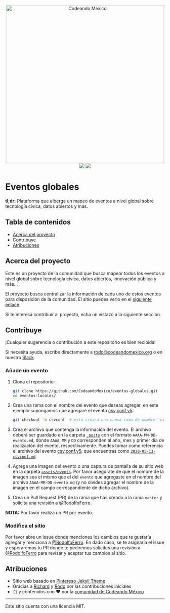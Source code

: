 <p align="center">
<img src="http://codeandomexico.org/resources/img/codeandomexico.png" width="500" alt="Codeando México"><br>
<a href="http://www.codeandomexico.org/" target="_blank"><img src="https://img.shields.io/badge/website-CodeandoMexico-00D88E.svg"></a>
<a href="http://slack.codeandomexico.org/" target="_blank"><img src="https://img.shields.io/badge/slack-CodeandoMexico-EC0E4F.svg"></a>
</p>


# Eventos globales

**tl;dr:** Plataforma que alberga un mapeo de eventos a nivel global sobre tecnología cívica, datos abiertos y más.


## Tabla de contenidos

- [Acerca del proyecto](#acerca-del-proyecto)
- [Contribuye](#contribuye)
- [Atribuciones](#atribuciones)


## Acerca del proyecto

Este es un proyecto de la comunidad que busca mapear todos los eventos a nivel global sobre tecnología cívica, datos abiertos, innovación pública y más...

El proyecto busca centralizar la información de cada uno de estos eventos para disposición de la comunidad. El sitio puedes verlo en el [siguiente enlace](https://codeandomexico.github.io/eventos-globales/).

Si te interesa contribuir al proyecto, echa un vistazo a la siguiente sección.


## Contribuye

¡Cualquier sugerencia o contribución a este repositorio es bien recibida!

Si necesita ayuda, escribe directamente a <rodo@codeandomexico.org> o en nuestro [Slack](http://slack.codeandomexico.org/).

### Añade un evento

1. Clona el repositorio:
   ```bash
   git clone https://github.com/CodeandoMexico/eventos-globales.git
   cd eventos-locales/
   ```

2. Crea una rama con el nombre del evento que deseas agregar, en este ejemplo supongamos que agregaré el evento [csv,conf,v5](https://csvconf.com/):
   ```bash
   git checkout -b csvconf  # esto creará una nueva rama de nombre 'csvconf' y se moverá a ella
   ```

3. Crea el archivo que contenga la información del evento. El archivo deberá ser guardado en la carpeta [`_posts`](https://github.com/CodeandoMexico/eventos-globales/tree/master/_posts) con el formato `AAAA-MM-DD-evento.md`, donde `AAAA`, `MM` y `DD` corresponden al año, mes y primer día de realización del evento, respectivamente. Puedes tomar como referencia el archivo del evento [csv,conf,v5](https://csvconf.com/), que encuentras como [`2020-05-13-csvconf.md`](https://github.com/CodeandoMexico/eventos-globales/blob/master/_posts/2020-05-13-csvconf.md).

4. Agrega una imagen del evento o una captura de pantalla de su sitio web en la carpeta [`assets/events`](https://github.com/CodeandoMexico/eventos-globales/tree/master/assets/events). Por favor asegúrate de que el nombre de la imagen sea el mismo que el del `evento` que agregaste en el nombre del archivo `AAAA-MM-DD-evento.md` (y no olvides agregar el nombre de la imagen en el campo correspondiente de dicho archivo).

5. Crea un Pull Request (PR) de la rama que has creado a la rama `master` y solicita una revisión a [@RodolfoFerro](https://github.com/RodolfoFerro).

**NOTA:** Por favor realiza un PR por evento.



### Modifica el sitio

Por favor abre un issue donde menciones los cambios que te gustaría agregar y menciona a [@RodolfoFerro](https://github.com/RodolfoFerro). En dado caso, se te asignaría el issue y esperaremos tu PR donde te pediremos solicites una revisión a [@RodolfoFerro](https://github.com/RodolfoFerro) para revisar y aceptar tus cambios al sitio.


## Atribuciones

- Sitio web basado en [Pintereso Jekyll Theme](https://www.wowthemes.net/pintereso-free-bootstrap-jekyll-theme/)
- Gracias a [Richard](https://github.com/ricardomiron) y [Rodo](https://github.com/RodolfoFerro) por las contribuciones iniciales
- `{}` y contenidos con ❤️ por la [comunidad de Codeando México](http://slack.codeandomexico.org/)

---

Este sitio cuenta con una licencia MIT.
